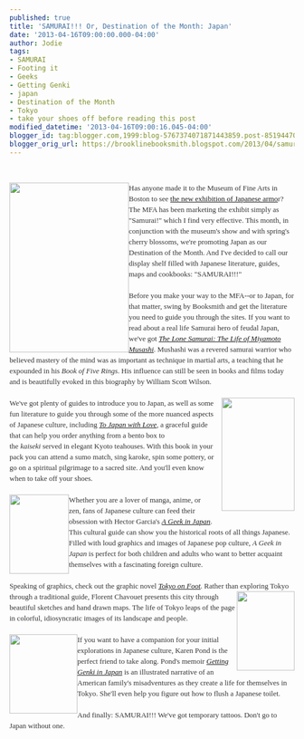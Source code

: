 ```yaml
---
published: true
title: 'SAMURAI!!! Or, Destination of the Month: Japan'
date: '2013-04-16T09:00:00.000-04:00'
author: Jodie
tags:
- SAMURAI
- Footing it
- Geeks
- Getting Genki
- japan
- Destination of the Month
- Tokyo
- take your shoes off before reading this post
modified_datetime: '2013-04-16T09:00:16.045-04:00'
blogger_id: tag:blogger.com,1999:blog-5767374071871443859.post-8519447009321088530
blogger_orig_url: https://brooklinebooksmith.blogspot.com/2013/04/samurai-or-destination-of-month-japan.html
---
```


<br /><div style="color: #333333; font-family: Georgia, 'Times New Roman', 'Bitstream Charter', Times, serif; font-size: 13px; line-height: 19px;"><a data-mce-href="https://globecornerbookstore.com/blogs/wp-content/uploads/2013/04/lone-Samurai_thumb6.jpg" href="https://globecornerbookstore.com/blogs/wp-content/uploads/2013/04/lone-Samurai_thumb6.jpg"><img alt="" class="alignleft size-medium wp-image-9056" data-mce-src="https://globecornerbookstore.com/blogs/wp-content/uploads/2013/04/lone-Samurai_thumb6-211x300.jpg" height="300" src="https://globecornerbookstore.com/blogs/wp-content/uploads/2013/04/lone-Samurai_thumb6-211x300.jpg" style="border: 0px; cursor: default; float: left;" title="lone-Samurai_thumb6" width="211" /></a>Has anyone made it to the Museum of Fine Arts in Boston to see <a href="https://www.mfa.org/exhibitions/samurai">the new exhibition of Japanese armo</a>r? The MFA has been marketing the exhibit simply as "Samurai!" which I find very effective. This month, in conjunction with the museum's show and with spring's cherry blossoms, we're promoting Japan as our Destination of the Month. And I've decided to call our display shelf filled with Japanese literature, guides, maps and cookbooks: "SAMURAI!!!"</div><div style="color: #333333; font-family: Georgia, 'Times New Roman', 'Bitstream Charter', Times, serif; font-size: 13px; line-height: 19px;"><br /></div><div style="color: #333333; font-family: Georgia, 'Times New Roman', 'Bitstream Charter', Times, serif; font-size: 13px; line-height: 19px;">Before you make your way to the MFA--or to Japan, for that matter, swing by Booksmith and get the literature you need to guide you through the sites. If you want to read about a real life Samurai hero of feudal Japan, we've got&nbsp;<a data-mce-href="https://www.brooklinebooksmith-shop.com/book/9781590309872" href="https://www.brooklinebooksmith-shop.com/book/9781590309872"><em>The Lone Samurai: The Life of Miyamoto Musashi</em></a>. Mushashi was a revered samurai warrior who believed mastery of the mind was as important as technique in martial arts, a teaching that he expounded in his <i>Book of Five Rings</i>. His influence can still be seen in&nbsp;books and films today and is beautifully evoked in this biography by William Scott Wilson.</div><div style="color: #333333; font-family: Georgia, 'Times New Roman', 'Bitstream Charter', Times, serif; font-size: 13px; line-height: 19px;"><br /></div><div style="color: #333333; font-family: Georgia, 'Times New Roman', 'Bitstream Charter', Times, serif; font-size: 13px; line-height: 19px;"><a data-mce-href="https://globecornerbookstore.com/blogs/wp-content/uploads/2013/04/content.jpg" href="https://globecornerbookstore.com/blogs/wp-content/uploads/2013/04/content.jpg" style="clear: right; float: right; margin-bottom: 1em; margin-left: 1em;"><img alt="" class="alignright size-full wp-image-9064" data-mce-src="https://globecornerbookstore.com/blogs/wp-content/uploads/2013/04/content.jpg" height="200" src="https://globecornerbookstore.com/blogs/wp-content/uploads/2013/04/content.jpg" style="border: 0px; float: right;" title="content" width="129" /></a></div><div style="color: #333333; font-family: Georgia, 'Times New Roman', 'Bitstream Charter', Times, serif; font-size: 13px; line-height: 19px;"></div><div style="color: #333333; font-family: Georgia, 'Times New Roman', 'Bitstream Charter', Times, serif; font-size: 13px; line-height: 19px;"></div><div style="color: #333333; font-family: Georgia, 'Times New Roman', 'Bitstream Charter', Times, serif; font-size: 13px; line-height: 19px;">We've got plenty of guides to introduce you to Japan, as well as some fun literature to guide you&nbsp;through some of the more nuanced aspects of Japanese culture, including&nbsp;<em><a data-mce-href="https://www.brooklinebooksmith-shop.com/book/9781934159057" href="https://www.brooklinebooksmith-shop.com/book/9781934159057">To Japan with Love</a>,&nbsp;</em>a graceful guide that can help you order anything from a bento box to the&nbsp;<em>kaiseki</em>&nbsp;served in elegant Kyoto teahouses. With this book in your pack you can attend a sumo match, sing karoke, spin some pottery, or go on a spiritual pilgrimage to a sacred site. And you'll even know when to take off your shoes.</div><div style="color: #333333; font-family: Georgia, 'Times New Roman', 'Bitstream Charter', Times, serif; font-size: 13px; line-height: 19px;"><br /></div><div style="color: #333333; font-family: Georgia, 'Times New Roman', 'Bitstream Charter', Times, serif; font-size: 13px; line-height: 19px;"><a data-mce-href="https://globecornerbookstore.com/blogs/wp-content/uploads/2013/04/FC9784805311295.jpg" href="https://globecornerbookstore.com/blogs/wp-content/uploads/2013/04/FC9784805311295.jpg"><img alt="" class="alignleft size-full wp-image-9058" data-mce-src="https://globecornerbookstore.com/blogs/wp-content/uploads/2013/04/FC9784805311295.jpg" height="140" src="https://globecornerbookstore.com/blogs/wp-content/uploads/2013/04/FC9784805311295.jpg" style="border: 0px; cursor: default; float: left;" title="FC9784805311295" width="105" /></a>Whether you are a lover of manga, anime, or zen, fans of Japanese culture can feed their obsession with Hector Garcia's&nbsp;<a data-mce-href="https://www.brooklinebooksmith-shop.com/book/9784805311295" href="https://www.brooklinebooksmith-shop.com/book/9784805311295"><em>A Geek in Japan</em></a>. This cultural guide can show you the historical roots of all things Japanese. Filled with loud graphics and images of Japanese pop culture, <i>A Geek in Japan</i> is perfect for both children and adults who want to better acquaint themselves with a fascinating foreign culture.</div><div style="color: #333333; font-family: Georgia, 'Times New Roman', 'Bitstream Charter', Times, serif; font-size: 13px; line-height: 19px;"><br /></div><div style="color: #333333; font-family: Georgia, 'Times New Roman', 'Bitstream Charter', Times, serif; font-size: 13px; line-height: 19px;">Speaking of graphics, check out the graphic novel&nbsp;<a data-mce-href="https://www.brooklinebooksmith-shop.com/book/9784805311370" href="https://www.brooklinebooksmith-shop.com/book/9784805311370"><em>Tokyo on Foot</em></a>. Rather than exploring Tokyo through a traditional<a data-mce-href="https://globecornerbookstore.com/blogs/wp-content/uploads/2013/04/FC9784805311370.jpg" href="https://globecornerbookstore.com/blogs/wp-content/uploads/2013/04/FC9784805311370.jpg"><img alt="" class="alignright size-full wp-image-9059" data-mce-src="https://globecornerbookstore.com/blogs/wp-content/uploads/2013/04/FC9784805311370.jpg" height="140" src="https://globecornerbookstore.com/blogs/wp-content/uploads/2013/04/FC9784805311370.jpg" style="border: 0px; cursor: default; float: right;" title="FC9784805311370" width="102" /></a>&nbsp;guide, Florent Chavouet presents this city through beautiful sketches and hand drawn maps. The life of Tokyo leaps of the page in colorful, idiosyncratic images of its landscape and people.</div><div style="color: #333333; font-family: Georgia, 'Times New Roman', 'Bitstream Charter', Times, serif; font-size: 13px; line-height: 19px;"><br /></div><div style="color: #333333; font-family: Georgia, 'Times New Roman', 'Bitstream Charter', Times, serif; font-size: 13px; line-height: 19px;"><a data-mce-href="https://globecornerbookstore.com/blogs/wp-content/uploads/2013/04/FC9784805311769.jpg" href="https://globecornerbookstore.com/blogs/wp-content/uploads/2013/04/FC9784805311769.jpg"><img alt="" class="alignleft size-full wp-image-9060" data-mce-src="https://globecornerbookstore.com/blogs/wp-content/uploads/2013/04/FC9784805311769.jpg" height="140" src="https://globecornerbookstore.com/blogs/wp-content/uploads/2013/04/FC9784805311769.jpg" style="border: 0px; cursor: default; float: left;" title="FC9784805311769" width="120" /></a>If you want to have a companion for your initial explorations in Japanese culture, Karen Pond is the perfect friend to take along. Pond's memoir&nbsp;<a data-mce-href="https://www.brooklinebooksmith-shop.com/book/9784805311769" href="https://www.brooklinebooksmith-shop.com/book/9784805311769"><em>Getting Genki in Japan</em></a>&nbsp;is an illustrated narrative of an American family's misadventures as they create a life for themselves in Tokyo. She'll even help you figure out how to flush a Japanese toilet.</div><div style="color: #333333; font-family: Georgia, 'Times New Roman', 'Bitstream Charter', Times, serif; font-size: 13px; line-height: 19px;"><br /></div><div style="color: #333333; font-family: Georgia, 'Times New Roman', 'Bitstream Charter', Times, serif; font-size: 13px; line-height: 19px;">And finally: SAMURAI!!! We've got temporary tattoos. Don't go to Japan without one.</div><div style="color: #333333; font-family: Georgia, 'Times New Roman', 'Bitstream Charter', Times, serif; font-size: 13px; line-height: 19px;"><br /></div>
